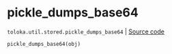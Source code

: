 # pickle_dumps_base64
`toloka.util.stored.pickle_dumps_base64` | [Source code](https://github.com/Toloka/toloka-kit/blob/v0.1.24/src/util/stored.py#L42)

```python
pickle_dumps_base64(obj)
```

